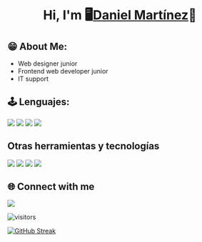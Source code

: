 <div align="center">
<h1 align="center"> Hi, I'm 🖥️<a href="https://dannymarperone.github.io/Portafolio_CV/">Daniel Martínez</a>🌴</h1>
</div>

## 😁 About Me:
- Web designer junior
- Frontend web developer junior
- IT support

## 🕹️ Lenguajes:
<span>
<img src="https://img.shields.io/badge/HTML5-E34F26?style=for-the-badge&logo=html5&logoColor=white">
<img src="https://img.shields.io/badge/CSS3-1572B6?style=for-the-badge&logo=css3&logoColor=white">
<img src="https://img.shields.io/badge/JavaScript-323330?style=for-the-badge&logo=javascript&logoColor=F7DF1E">
<img src="https://img.shields.io/badge/MySQL-005C84?style=for-the-badge&logo=mysql&logoColor=white">
</span>


## Otras herramientas y tecnologías
<span>
<img src="https://img.shields.io/badge/Sass-CC6699?style=for-the-badge&logo=sass&logoColor=white">
  <img src="https://img.shields.io/badge/Figma-F24E1E?style=for-the-badge&logo=figma&logoColor=white">
<img src="https://img.shields.io/badge/Adobe%20Illustrator-FF9A00?style=for-the-badge&logo=adobe%20illustrator&logoColor=white">
<img src="https://img.shields.io/badge/Notion-000000?style=for-the-badge&logo=notion&logoColor=white">
</span>


  ## 🌐 Connect with me
  <span>
  <img src="https://img.shields.io/badge/LinkedIn-0077B5?style=for-the-badge&logo=linkedin&logoColor=white">
  </span>

  ![visitors](https://visitor-badge.laobi.icu/badge?page_id=DannyMarperOne.id)


<a href="https://git.io/streak-stats"><img src="https://streak-stats.demolab.com?user=DannyMarperOne&theme=vision-friendly-dark&hide_border=true&locale=es&hide_longest_streak=true" alt="GitHub Streak" /></a>
<!-- Proudly created with GPRM ( https://gprm.itsvg.in ) -->
